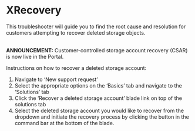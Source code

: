 <properties pageTitle="TSG Summary: XRecovery"
            description="TSG Summary: XRecovery"
            service="Microsoft.Storage"
            resource="Microsoft.Storage/storageAccounts"
            authors="symondsk"
            ms.author="ksymonds"
            displayOrder=""
            selfHelpType="TSG_Description"
            supportTopicIds=""
            resourceTags=""
            productPesIds=""
	        cloudEnvironments="public,fairfax,blackforest,mooncake, usnat, ussec"
            articleId="1c85a95c-e5c8-4a3f-824b-6df3fe243348"
            ownershipId="Centennial_CloudNet_LoadBalancer" />

# XRecovery

This troubleshooter will guide you to find the root cause and resolution for customers attempting to recover deleted storage objects.<br>
<br>

**ANNOUNCEMENT:** Customer-controlled storage account recovery (CSAR) is now live in the Portal. 

Instructions on how to recover a deleted storage account:
1.	Navigate to  ‘New support request’ 
2.	Select the appropriate options on the ‘Basics’ tab and navigate to the ‘Solutions’ tab
3.	Click the ‘Recover a deleted storage account’ blade link on top of the solutions tab
4.	Select the deleted storage account you would like to recover from the dropdown and initiate the recovery process by clicking the button in the command bar at the bottom of the blade.
